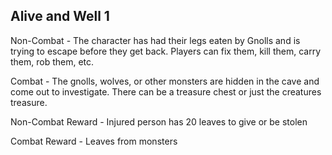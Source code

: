 ## Alive and Well 1

Non-Combat - The character has had their legs eaten by Gnolls and is trying to escape before they get back. Players can fix them, kill them, carry them, rob them, etc.

Combat - The gnolls, wolves, or other monsters are hidden in the cave and come out to investigate.  There can be a treasure chest or just the creatures treasure.

Non-Combat Reward - Injured person has 20 leaves to give or be stolen

Combat Reward - Leaves from monsters